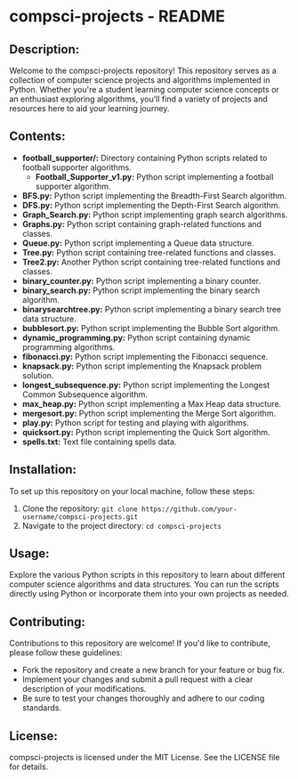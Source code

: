 # compsci-projects - README

## **Description:**

Welcome to the compsci-projects repository! This repository serves as a collection of computer science projects and algorithms implemented in Python. Whether you're a student learning computer science concepts or an enthusiast exploring algorithms, you'll find a variety of projects and resources here to aid your learning journey.

## **Contents:**

- **football_supporter/:** Directory containing Python scripts related to football supporter algorithms.
  - **Football_Supporter_v1.py:** Python script implementing a football supporter algorithm.
- **BFS.py:** Python script implementing the Breadth-First Search algorithm.
- **DFS.py:** Python script implementing the Depth-First Search algorithm.
- **Graph_Search.py:** Python script implementing graph search algorithms.
- **Graphs.py:** Python script containing graph-related functions and classes.
- **Queue.py:** Python script implementing a Queue data structure.
- **Tree.py:** Python script containing tree-related functions and classes.
- **Tree2.py:** Another Python script containing tree-related functions and classes.
- **binary_counter.py:** Python script implementing a binary counter.
- **binary_search.py:** Python script implementing the binary search algorithm.
- **binarysearchtree.py:** Python script implementing a binary search tree data structure.
- **bubblesort.py:** Python script implementing the Bubble Sort algorithm.
- **dynamic_programming.py:** Python script containing dynamic programming algorithms.
- **fibonacci.py:** Python script implementing the Fibonacci sequence.
- **knapsack.py:** Python script implementing the Knapsack problem solution.
- **longest_subsequence.py:** Python script implementing the Longest Common Subsequence algorithm.
- **max_heap.py:** Python script implementing a Max Heap data structure.
- **mergesort.py:** Python script implementing the Merge Sort algorithm.
- **play.py:** Python script for testing and playing with algorithms.
- **quicksort.py:** Python script implementing the Quick Sort algorithm.
- **spells.txt:** Text file containing spells data.

## **Installation:**

To set up this repository on your local machine, follow these steps:

1. Clone the repository: `git clone https://github.com/your-username/compsci-projects.git`
2. Navigate to the project directory: `cd compsci-projects`

## **Usage:**

Explore the various Python scripts in this repository to learn about different computer science algorithms and data structures. You can run the scripts directly using Python or incorporate them into your own projects as needed.

## **Contributing:**

Contributions to this repository are welcome! If you'd like to contribute, please follow these guidelines:

- Fork the repository and create a new branch for your feature or bug fix.
- Implement your changes and submit a pull request with a clear description of your modifications.
- Be sure to test your changes thoroughly and adhere to our coding standards.

## **License:**

compsci-projects is licensed under the MIT License. See the LICENSE file for details.
